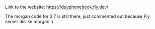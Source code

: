 Link to the website: https://duyphonebook.fly.dev/

The morgan code for 3.7 is still there, just commented out because Fly server dislike morgan :(